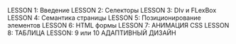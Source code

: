 LESSON 1: Введение
LESSON 2: Селекторы
LESSON 3: DIv и FLexBox
LESSON 4: Семантика страницы
LESSON 5: Позиционирование элементов
LESSON 6:  HTML формы
LESSON 7: АНИМАЦИЯ CSS
LESSON 8: ТАБЛИЦА
LESSON: 9 или 10 АДАПТИВНЫЙ ДИЗАЙН
